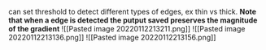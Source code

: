 can set threshold to detect different types of edges, ex thin vs thick. __Note that when a edge is detected the putput saved preserves the magnitude of the gradient__
![[Pasted image 20220112213211.png]]
![[Pasted image 20220112213136.png]]
![[Pasted image 20220112213156.png]]